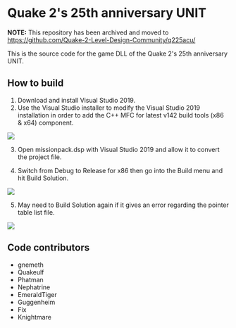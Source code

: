 # Quake 2's 25th anniversary UNIT

**NOTE:** This repository has been archived and moved to https://github.com/Quake-2-Level-Design-Community/q225acu/

This is the source code for the game DLL of the Quake 2's 25th anniversary UNIT.

## How to build

1. Download and install Visual Studio 2019.
2. Use the Visual Studio installer to modify the Visual Studio 2019 installation in order to add the C++ MFC for latest v142 build tools (x86 & x64) component.
<img src="docs/build1.png">

3. Open missionpack.dsp with Visual Studio 2019 and allow it to convert the project file.

4. Switch from Debug to Release for x86 then go into the Build menu and hit Build Solution.
<img src="docs/build2.png">

5. May need to Build Solution again if it gives an error regarding the pointer table list file.
<img src="docs/build3.png">

## Code contributors

- gnemeth
- Quakeulf
- Phatman
- Nephatrine
- EmeraldTiger
- Guggenheim
- Fix
- Knightmare
